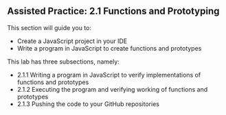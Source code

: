 ## Assisted Practice: 2.1 Functions and Prototyping

This section will guide you to: 
 - Create a JavaScript project in your IDE 
 - Write a program in JavaScript to create functions and prototypes


This lab has three subsections, namely:
 - 2.1.1 Writing a program in JavaScript to verify implementations of functions and prototypes
 - 2.1.2 Executing the program and verifying working of functions and prototypes
 - 2.1.3 Pushing the code to your GitHub repositories